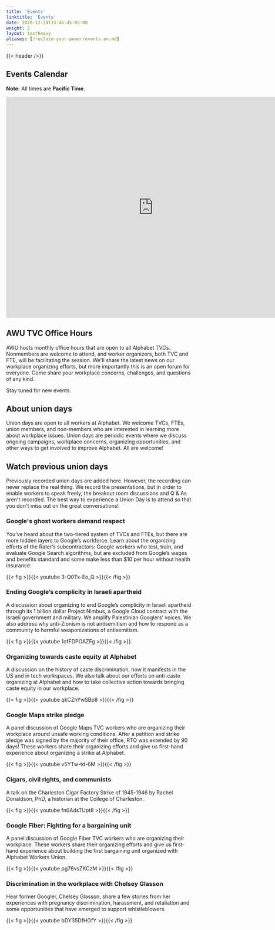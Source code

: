 ```yaml
---
title: 'Events'
linktitle: 'Events'
date: 2020-12-24T15:46:45-05:00
weight: 2
layout: textheavy
aliases: [/reclaim-your-power/events.en.md]
---
```


{{< header />}}

## Events Calendar

**Note:** All times are **Pacific Time**.

<tab><iframe src="https://calendar.google.com/calendar/embed?src=3d4b2f5d3777c59b8058bafec45b8e52d0f9a1e98f5ed980dc439a74e6f82ff2%40group.calendar.google.com&ctz=America%2FLos_Angeles" style="border: 0" width="800" height="600" frameborder="0" scrolling="no"></iframe>

## AWU TVC Office Hours

AWU hosts monthly office hours that are open to all Alphabet TVCs. Nonmembers are welcome to attend, and worker organizers, both TVC and FTE, will be facilitating the session. We'll share the latest news on our workplace organizing efforts, but more importantly this is an open forum for everyone. Come share your workplace concerns, challenges, and questions of any kind.

Stay tuned for new events.

## About union days

Union days are open to all workers at Alphabet. We welcome TVCs, FTEs, union members, and non-members who are interested in learning more about workplace issues. Union days are periodic events where we discuss ongoing campaigns, workplace concerns, organizing opportunities, and other ways to get involved to improve Alphabet. All are welcome!

## Watch previous union days

Previously recorded union days are added here. However, the recording can never replace the real thing. We record the presentations, but in order to enable workers to speak freely, the breakout room discussions and Q & As aren't recorded. The best way to experience a Union Day is to attend so that you don't miss out on the great conversations!

### Google's ghost workers demand respect

You’ve heard about the two-tiered system of TVCs and FTEs, but there are more hidden layers to Google’s workforce. Learn about the organizing efforts of the Rater’s subcontractors: Google workers who test, train, and evaluate Google Search algorithms, but are excluded from Google’s wages and benefits standard and some
make less than $10 per hour without health insurance.

{{< fig >}}{{< youtube 3-Q0Tx-Eo_Q >}}{{< /fig >}}

### Ending Google’s complicity in Israeli apartheid

A discussion about organizing to end Google’s complicity in Israeli apartheid through its 1 billion dollar Project Nimbus, a Google Cloud contract with the Israeli government and military. We amplify Palestinian Googlers’ voices. We also address why anti-Zionism is not antisemitism and how to respond as a community to harmful weaponizations of antisemitism.

{{< fig >}}{{< youtube 1ofFDPOAZFg >}}{{< /fig >}}

### Organizing towards caste equity at Alphabet

A discussion on the history of caste discrimination, how it manifests in the US and in tech workspaces. We also talk about our efforts on anti-caste organizing at Alphabet and how to take collective action towards bringing caste equity in our workplace.

{{< fig >}}{{< youtube qkCZhYwSBp8 >}}{{< /fig >}}

### Google Maps strike pledge

A panel discussion of Google Maps TVC workers who are organizing their workplace around unsafe working conditions. After a petition and strike pledge was signed by the majority of their office, RTO was extended by 90 days! These workers share their organizing efforts and give us first-hand experience about organizing a strike at Alphabet.

{{< fig >}}{{< youtube v5YTw-td-6M >}}{{< /fig >}}

### Cigars, civil rights, and communists

A talk on the Charleston Cigar Factory Strike of 1945-1946 by Rachel Donaldson, PhD, a historian at the College of Charleston.

{{< fig >}}{{< youtube fn6AdsTUpt8 >}}{{< /fig >}}

### Google Fiber: Fighting for a bargaining unit

A panel discussion of Google Fiber TVC workers who are organizing their workplace. These workers share their organizing efforts and give us first-hand experience about building the first bargaining unit organized with Alphabet Workers Union.

{{< fig >}}{{< youtube pg76vsZKCzM >}}{{< /fig >}}

### Discrimination in the workplace with Chelsey Glasson

Hear former Googler, Chelsey Glasson, share a few stories from her experiences with pregnancy discrimination, harassment, and retaliation and some opportunities that have emerged to support whistleblowers. 

{{< fig >}}{{< youtube bDY35DfHGfY >}}{{< /fig >}}
